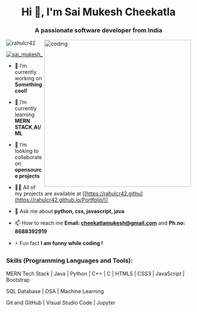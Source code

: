 
<h1 align="center">Hi 👋, I'm Sai Mukesh Cheekatla</h1>
<h3 align="center">A passionate software developer from India</h3>
<img align="right" alt="coding" width="400" src="https://cdn.dribbble.com/users/1162077/screenshots/3848914/media/7ed7d5ca074b48b328150e5a231e8d1f.gif">


<p align="left"> <img src="https://komarev.com/ghpvc/?username=rahulcr42&label=Profile%20views&color=0e75b6&style=flat" alt="rahulcr42" /> </p>

<p align="left"> <a href="https://x.com/sai_mukesh_" target="blank"><img src="https://img.shields.io/twitter/follow/sai_mukesh_?logo=twitter&style=for-the-badge" alt="sai_mukesh_" /></a> </p>

- 🔭 I’m currently working on **Something cool!**

- 🌱 I’m currently learning  **MERN STACK**,**AI/ML**

- 👯 I’m looking to collaborate on **opensource projects**

- 👨‍💻 All of my projects are available at [[https://rahulcr42.githu](https://rahulcr42.github.io/Portfolio/)]

- 💬 Ask me about **python, css, javascript, java**

- 📫 How to reach me **Email: cheekatlamukesh@gmail.com** and **Ph.no: 8688392919**

- ⚡ Fun fact **I am funny while coding !**


<h3 align="left">Skills (Programming Languages and Tools):</h3>
<p>MERN Tech Stack | Java | Python | C++ | C | HTML5 | CSS3 | JavaScript | Bootstrap</p>
<p>SQL Database | DSA | Machine Learning</p>
<p>Git and GitHub | Visual Studio Code | Jupyter </p>

